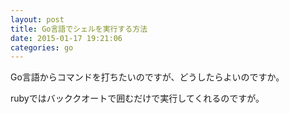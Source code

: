 ```yaml
---
layout: post
title: Go言語でシェルを実行する方法
date: 2015-01-17 19:21:06
categories: go
---
```

<p>Go言語からコマンドを打ちたいのですが、どうしたらよいのですか。</p>

<p>rubyではバッククオートで囲むだけで実行してくれるのですが。</p>
